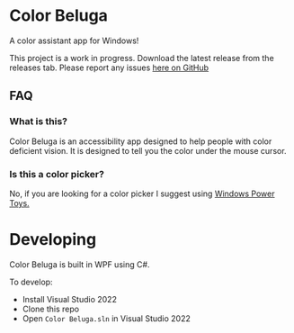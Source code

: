# Color Beluga

A color assistant app for Windows!

This project is a work in progress. Download the latest release from the releases tab. Please report any issues [here on GitHub]()

## FAQ

### What is this?
Color Beluga is an accessibility app designed to help people with color deficient vision. It is designed to tell you the color under the mouse cursor.

### Is this a color picker?
No, if you are looking for a color picker I suggest using [Windows Power Toys.](https://github.com/microsoft/PowerToys)

# Developing

Color Beluga is built in WPF using C#.

To develop:
- Install Visual Studio 2022
- Clone this repo
- Open `Color Beluga.sln` in Visual Studio 2022